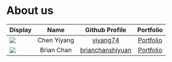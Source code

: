 # About us

| Display                                             |    Name     |                     Github Profile                      |                 Portfolio                  |
|-----------------------------------------------------|:-----------:|:-------------------------------------------------------:|:------------------------------------------:|
| ![](https://via.placeholder.com/100.png?text=Photo) | Chen Yiyang |         [yiyang74](https://github.com/yiyang74)         |     [Portfolio](docs/team/yiyang74.md)     |
| ![](https://via.placeholder.com/100.png?text=Photo) | Brian Chan  | [brianchanshiyuan](https://github.com/brianchanshiyuan) | [Portfolio](docs/team/brianchanshiyuan.md) |